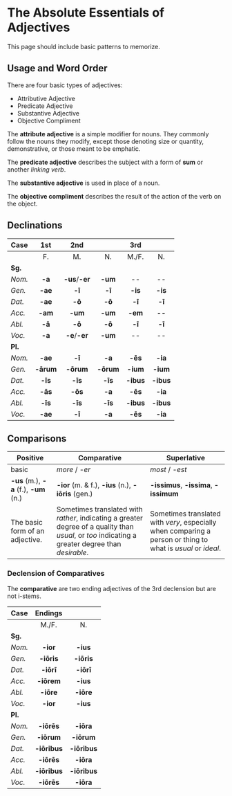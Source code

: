 # The Absolute Essentials of Adjectives

This page should include basic patterns to memorize.

## Usage and Word Order

There are four basic types of adjectives:

- Attributive Adjective
- Predicate Adjective
- Substantive Adjective
- Objective Compliment

The **attribute adjective** is a simple modifier for nouns.  They commonly follow the nouns they modify, except those denoting size or quantity, demonstrative, or those meant to be emphatic.  

The **predicate adjective** describes the subject with a form of **sum** or another _linking verb_.  

The **substantive adjective** is used in place of a noun.

The **objective compliment** describes the result of the action of the verb on the object.

## Declinations

| Case | 1st | 2nd | | 3rd | |
| --- | :---: | :---: | :---: | :---: | :---: |
| | F. | M. | N. | M./F. | N. |
| **Sg.** |||||||
| _Nom._ | **-a** | **-us**/**-er** | **-um** | -- | -- |
| _Gen._ | **-ae** | **-ī** | **-ī** | **-is** | **-is** |
| _Dat._ | **-ae** | **-ō** | **-ō** | **-ī** | **-ī** | 
| _Acc._ | **-am** | **-um** | **-um** | **-em** | **--** | 
| _Abl._ | **-ā** | **-ō** | **-ō** | **-ī** | **-ī** |
| _Voc._ | **-a** | **-e**/**-er** | **-um** | -- | -- |
| **Pl.** ||||
| _Nom._ | **-ae** | **-ī** | **-a** | **-ēs** | **-ia** |
| _Gen._ | **-ārum** | **-ōrum** | **-ōrum** | **-ium** | **-ium** |
| _Dat._ | **-īs** | **-īs** | **-īs** | **-ibus** | **-ibus** |
| _Acc._ | **-ās** | **-ōs** | **-a** | **-ēs** | **-ia** |
| _Abl._ | **-īs** | **-īs** | **-īs** | **-ibus** | **-ibus** |
| _Voc._ | **-ae** | **-ī** | **-a** | **-ēs** | **-ia** |

## Comparisons

| Positive | Comparative | Superlative |
| --- | --- | --- |
| basic | _more_ / _-er_ | _most_ / _-est_ |
| **-us** (m.), **-a** (f.), **-um** (n.) | **-ior** (m. & f.), **-ius** (n.), **-iōris** (gen.) |  **-issimus**, **-issima**, **-issimum** |
| The basic form of an adjective. | Sometimes translated with _rather_, indicating a greater degree of a quality than _usual_, or _too_ indicating a greater degree than _desirable_. | Sometimes translated with _very_, especially when comparing a person or thing to what is _usual_ or _ideal_. |

### Declension of Comparatives

The **comparative** are two ending adjectives of the 3rd declension but are not i-stems.

| Case | Endings | |
| --- | :---: | :--: |
| | M./F. | N. |
| **Sg.** |||
| _Nom._ | **-ior** | **-ius** |
| _Gen._ | **-iōris** | **-iōris** |
| _Dat._ | **-iōrī** | **-iōrī** | 
| _Acc._ | **-iōrem** | **-ius** | 
| _Abl._ | **-iōre** | **-iōre** |
| _Voc._ | **-ior** | **-ius** |
| **Pl.** |||
| _Nom._ | **-iōrēs** | **-iōra** |
| _Gen._ | **-iōrum** | **-iōrum** |
| _Dat._ | **-iōribus** | **-iōribus** |
| _Acc._ | **-iōrēs** | **-iōra** |
| _Abl._ | **-iōribus** | **-iōribus** |
| _Voc._ | **-iōrēs** | **-iōra** |